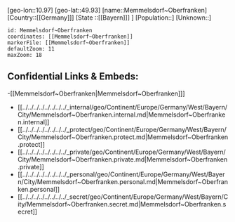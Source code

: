 ﻿---
location: [49.93,10.97]
mapzoom: [7,12] 
mapmarker: city 
type: City
tags:
- geo/City


SpocWebEntityId: 32403
isDeleted: false
confidential: public

---
[geo-lon::10.97]
[geo-lat::49.93]
[name::Memmelsdorf~Oberfranken]
[Country::[[Germany]]]
[State ::[[Bayern]]] ]
[Population::]
[Unknown::]


```leaflet
id: Memmelsdorf~Oberfranken
coordinates: [[Memmelsdorf~Oberfranken]]
markerFile: [[Memmelsdorf~Oberfranken]]
defaultZoom: 11 
maxZoom: 18
```


## Confidential Links & Embeds: 
-[[Memmelsdorf~Oberfranken|Memmelsdorf~Oberfranken]]] 
- [[../../../../../../../../_internal/geo/Continent/Europe/Germany/West/Bayern/City/Memmelsdorf~Oberfranken.internal.md|Memmelsdorf~Oberfranken.internal]] 
- [[../../../../../../../../_protect/geo/Continent/Europe/Germany/West/Bayern/City/Memmelsdorf~Oberfranken.protect.md|Memmelsdorf~Oberfranken.protect]] 
- [[../../../../../../../../_private/geo/Continent/Europe/Germany/West/Bayern/City/Memmelsdorf~Oberfranken.private.md|Memmelsdorf~Oberfranken.private]] 
- [[../../../../../../../../_personal/geo/Continent/Europe/Germany/West/Bayern/City/Memmelsdorf~Oberfranken.personal.md|Memmelsdorf~Oberfranken.personal]] 
- [[../../../../../../../../_secret/geo/Continent/Europe/Germany/West/Bayern/City/Memmelsdorf~Oberfranken.secret.md|Memmelsdorf~Oberfranken.secret]] 
